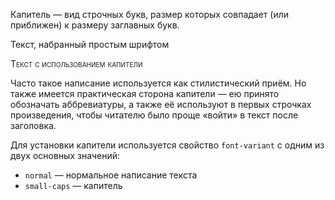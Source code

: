Капитель — вид строчных букв, размер которых совпадает (или приближен) к размеру заглавных букв.

<div class="hexlet-basics-example my-3">
  <p>Текст, набранный простым шрифтом</p>
  <p style="font-variant: small-caps" class="m-0">Текст с использованием капители</p>
</div>

Часто такое написание используется как стилистический приём. Но также имеется практическая сторона капители — ею принято обозначать аббревиатуры, а также её используют в первых строчках произведения, чтобы читателю было проще «войти» в текст после заголовка.

Для установки капители используется свойство `font-variant` с одним из двух основных значений:

* `normal` — нормальное написание текста
* `small-caps` — капитель
